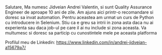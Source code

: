 Salutare,
Ma numesc Jidveian Andrei Valentin, si sunt Quality Assurance Engineer de aproape 10 ani de zile.
Am ajuns aici printr-o recomandare si doresc sa invat automation. Pentru aceastea am urmat un curs de Python cu introducere in Selenium.
Stiu ca e greu sa intrii in zona asta daca nu ai experienta sau daca job-ul pe care il ai nu include si zona aceasta.
Va multumesc si doresc sa particip cu cunostintele mele pe aceasta platforma

Profilul meu de Linkedin: https://www.linkedin.com/in/andrei-jidveian-a15679a7/
